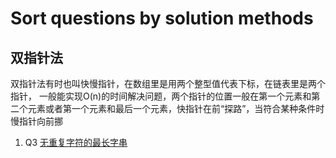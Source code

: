 # Sort questions by solution methods
## 双指针法
双指针法有时也叫快慢指针，在数组里是用两个整型值代表下标，在链表里是两个指针，
一般能实现O(n)的时间解决问题，两个指针的位置一般在第一个元素和第二个元素或者第一个元素和最后一个元素，快指针在前“探路”，当符合某种条件时慢指针向前挪

1. Q3 [无重复字符的最长字串](https://leetcode-cn.com/problems/longest-substring-without-repeating-characters/) 
